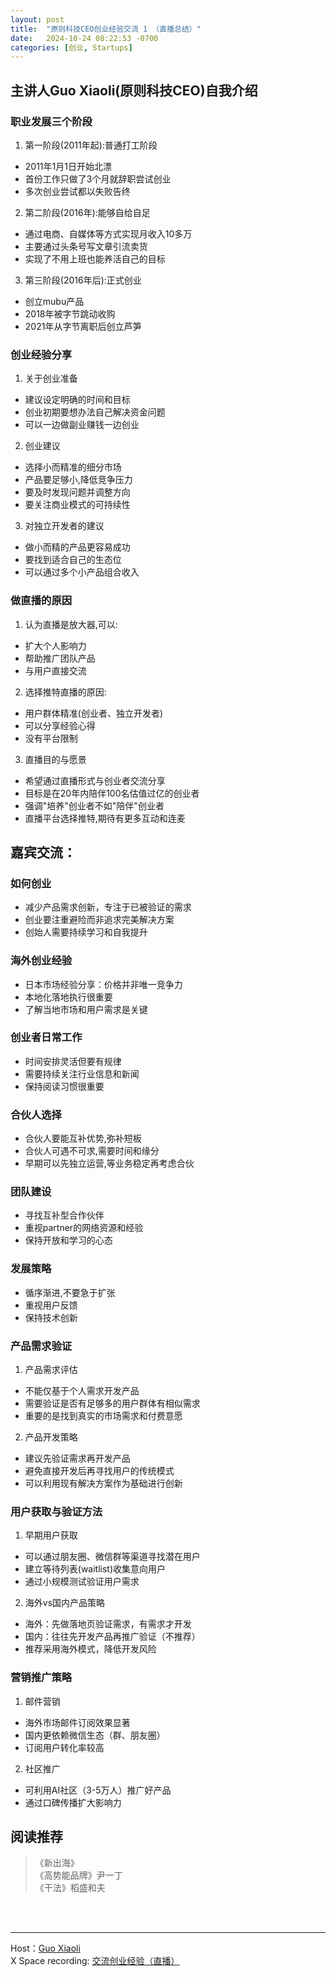 ```yaml
---
layout: post
title:  "原则科技CEO创业经验交流 1 （直播总结）"
date:   2024-10-24 08:22:53 -0700
categories: [创业, Startups]
---
```


## 主讲人Guo Xiaoli(原则科技CEO)自我介绍
### 职业发展三个阶段
1. 第一阶段(2011年起):普通打工阶段
- 2011年1月1日开始北漂
- 首份工作只做了3个月就辞职尝试创业
- 多次创业尝试都以失败告终

2. 第二阶段(2016年):能够自给自足
- 通过电商、自媒体等方式实现月收入10多万
- 主要通过头条号写文章引流卖货
- 实现了不用上班也能养活自己的目标

3. 第三阶段(2016年后):正式创业 
- 创立mubu产品
- 2018年被字节跳动收购
- 2021年从字节离职后创立芦笋

### 创业经验分享
1. 关于创业准备
- 建议设定明确的时间和目标
- 创业初期要想办法自己解决资金问题
- 可以一边做副业赚钱一边创业

2. 创业建议
- 选择小而精准的细分市场
- 产品要足够小,降低竞争压力
- 要及时发现问题并调整方向
- 要关注商业模式的可持续性

3. 对独立开发者的建议
- 做小而精的产品更容易成功
- 要找到适合自己的生态位
- 可以通过多个小产品组合收入

### 做直播的原因
1. 认为直播是放大器,可以:
- 扩大个人影响力
- 帮助推广团队产品
- 与用户直接交流

2. 选择推特直播的原因:
- 用户群体精准(创业者、独立开发者)
- 可以分享经验心得
- 没有平台限制

3. 直播目的与愿景
- 希望通过直播形式与创业者交流分享
- 目标是在20年内陪伴100名估值过亿的创业者
- 强调"培养"创业者不如"陪伴"创业者
- 直播平台选择推特,期待有更多互动和连麦


## 嘉宾交流：
### 如何创业
- 减少产品需求创新，专注于已被验证的需求
- 创业要注重避险而非追求完美解决方案
- 创始人需要持续学习和自我提升

### 海外创业经验
- 日本市场经验分享：价格并非唯一竞争力
- 本地化落地执行很重要
- 了解当地市场和用户需求是关键

### 创业者日常工作
- 时间安排灵活但要有规律
- 需要持续关注行业信息和新闻
- 保持阅读习惯很重要

### 合伙人选择
- 合伙人要能互补优势,弥补短板
- 合伙人可遇不可求,需要时间和缘分
- 早期可以先独立运营,等业务稳定再考虑合伙

### 团队建设
- 寻找互补型合作伙伴
- 重视partner的网络资源和经验
- 保持开放和学习的心态

### 发展策略
- 循序渐进,不要急于扩张
- 重视用户反馈
- 保持技术创新

### 产品需求验证
1. 产品需求评估
- 不能仅基于个人需求开发产品
- 需要验证是否有足够多的用户群体有相似需求
- 重要的是找到真实的市场需求和付费意愿

2. 产品开发策略
- 建议先验证需求再开发产品
- 避免直接开发后再寻找用户的传统模式
- 可以利用现有解决方案作为基础进行创新

### 用户获取与验证方法
1. 早期用户获取
- 可以通过朋友圈、微信群等渠道寻找潜在用户
- 建立等待列表(waitlist)收集意向用户
- 通过小规模测试验证用户需求

2. 海外vs国内产品策略
- 海外：先做落地页验证需求，有需求才开发
- 国内：往往先开发产品再推广验证（不推荐）
- 推荐采用海外模式，降低开发风险

### 营销推广策略
1. 邮件营销
- 海外市场邮件订阅效果显著
- 国内更依赖微信生态（群、朋友圈）
- 订阅用户转化率较高

2. 社区推广
- 可利用AI社区（3-5万人）推广好产品
- 通过口碑传播扩大影响力

## 阅读推荐
>《新出海》  
>《高势能品牌》尹一丁  
>《干法》稻盛和夫

<br>
<br>

---

Host：[Guo Xiaoli](https://x.com/Guoxiaoli0)  
X Space recording: [交流创业经验（直播）](https://x.com/i/spaces/1MnxnDLbDpjGO)
